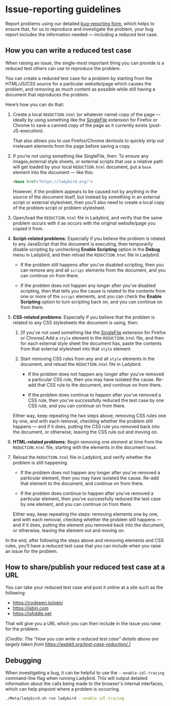 # Issue-reporting guidelines

Report problems using our detailed [bug-reporting
form](https://github.com/LadybirdBrowser/ladybird/issues/new?template=bug_report.yml), which helps to ensure that, for us to reproduce and investigate the problem, your bug report includes the information needed — including a reduced test case.

## How you can write a reduced test case

When raising an issue, the single-most important thing you can provide is a reduced test others can use to reproduce the problem.

You can create a reduced test case for a problem by starting from the HTML/JS/CSS source for a particular website/page which causes the problem, and removing as much content as possible while still having a document that reproduces the problem.

Here’s how you can do that:

1. Create a local `REDUCTION.html` (or whatever name) copy of the page — ideally by using something like the [SingleFile](https://addons.mozilla.org/en-US/firefox/addon/single-file/) extension for Firefox or Chrome to save a canned copy of the page as it currently exists (post-JS-execution).

   That also allows you to use Firefox/Chrome devtools to quickly strip out irrelevant elements from the page before saving a copy.

2. If you’re *not* using something like SingleFile, then: To ensure any images,external style sheets, or external scripts that use a relative path will get loaded by your local `REDUCTION.html` document, put a `base` element into the document — like this:

   ```html
   <base href="https://ladybird.org/">
   ```

    However, if the problem appears to be caused not by anything in the source of the document itself, but instead by something in an external script or external stylesheet, then you’ll also need to create a local copy of the problem script or problem stylesheet.

3. Open/load the `REDUCTION.html` file in Ladybird, and verify that the same problem occurs with it as occurs with the original website/page you copied it from.

4. **Script-related problems:** Especially if you believe the problem is related to any JavaScript that the document is executing, then temporarily disable scripting by unchecking **Enable Scripting** option in the **Debug** menu in Ladybird, and then reload the `REDUCTION.html` file in Ladybird.

   * If the problem still happens after you’ve disabled scripting, then you can remove any and all `script` elements from the document, and you can continue on from there.

   * If the problem does not happen any longer after you’ve disabled scripting, then that tells you the cause is related to the contents from one or more of the `script` elements, and you can check the **Enable Scripting** option to turn scripting back on, and you can continue on from there.

5. **CSS-related problems**: Especially if you believe that the problem is related to any CSS stylesheets the document is using, then:

   1. [If you’ve not used something like the [SingleFile](https://addons.mozilla.org/en-US/firefox/addon/single-file/) extension for Firefox or Chrome] Add a `style` element in the `REDUCTION.html` file, and then for each external style sheet the document has, paste the contents from that external stylesheet into that `style` element.

   2. Start removing CSS rules from any and all `style` elements in the document, and reload the `REDUCTION.html` file in Ladybird.

      * If the problem does not happen any longer after you’ve removed a particular CSS rule, then you may have isolated the cause. Re-add that CSS rule to the document, and continue on from there.

      * If the problem does continue to happen after you’ve removed a CSS rule, then you’ve successfully reduced the test case by one CSS rule, and you can continue on from there.

   Either way, keep repeating the two steps above, removing CSS rules one by one, and with each removal, checking whether the problem still happens — and if it does, putting the CSS rule you removed back into the document, or otherwise, leaving the CSS rule out and moving on.

6. **HTML-related problems:** Begin removing one *element* at time from the `REDUCTION.html` file, starting with the elements in the document `head`.

7. Reload the `REDUCTION.html` file in Ladybird, and verify whether the problem is still happening.

   * If the problem does not happen any longer after you’ve removed a particular element, then you may have isolated the cause. Re-add that element to the document, and continue on from there.

   * If the problem does continue to happen after you’ve removed a particular element, then you’ve successfully reduced the test case by one element, and you can continue on from there.

   Either way, keep repeating the steps: removing elements one by one, and with each removal, checking whether the problem still happens — and if it does, putting the element you removed back into the document, or otherwise, leaving the element out and moving on.

In the end, after following the steps above and removing elements and CSS rules, you’ll have a reduced test case that you can include when you raise an issue for the problem.

## How to share/publish your reduced test case at a URL

You can take your reduced test case and post it online at a site such as the following:

* https://codepen.io/pen/
* https://jsbin.com
* https://jsfiddle.net

That will give you a URL which you can then include in the issue you raise for the problem.

*[Credits: The “How you can write a reduced test case” details above are largely taken from https://webkit.org/test-case-reduction/.]*

## Debugging

When investigating a bug, it can be helpful to use the `--enable-idl-tracing` command-line flag when running Ladybird. This will output detailed information about the calls being made to the browser's internal interfaces, which can help pinpoint where a problem is occurring.

```bash
./Meta/ladybird.sh run ladybird --enable-idl-tracing
```
